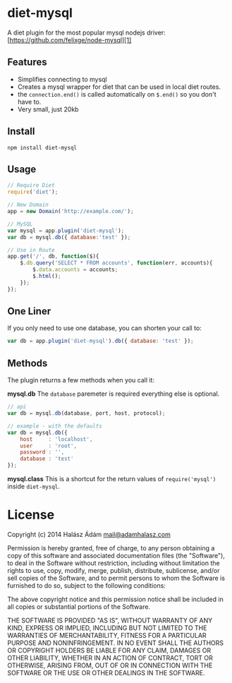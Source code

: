 # **diet-mysql**
A diet plugin for the most popular mysql nodejs driver:
[https://github.com/felixge/node-mysql][1]

## **Features**
- Simplifies connecting to mysql
- Creates a mysql wrapper for diet that can be used in local diet routes.
- the `connection.end()` is called automatically on `$.end()` so you don't have to.
- Very small, just 20kb

## **Install**
```
npm install diet-mysql
```

## **Usage**
```js
// Require Diet
require('diet');

// New Domain
app = new Domain('http://example.com/');

// MySQL
var mysql = app.plugin('diet-mysql');
var db = mysql.db({ database:'test' });

// Use in Route
app.get('/', db, function($){
    $.db.query('SELECT * FROM accounts', function(err, accounts){
		$.data.accounts = accounts;
		$.html();
	});
});
```

## **One Liner**
If you only need to use one database, you can shorten your call to:
```js
var db = app.plugin('diet-mysql').db({ database: 'test' });
```

## **Methods**
The plugin returns a few methods when you call it:

**mysql.db**
The `database` paremeter is required everything else is optional.
```js
// api
var db = mysql.db(database, port, host, protocol);
```
```js
// example - with the defaults
var db = mysql.db({
	host     : 'localhost',
	user     : 'root',
	password : '',
	database : 'test'
});
```

**mysql.class**
This is a shortcut for the return values of `require('mysql')` inside `diet-mysql`.

# License
Copyright (c) 2014 Halász Ádám <mail@adamhalasz.com>

Permission is hereby granted, free of charge, to any person obtaining a copy
of this software and associated documentation files (the "Software"), to deal
in the Software without restriction, including without limitation the rights
to use, copy, modify, merge, publish, distribute, sublicense, and/or sell
copies of the Software, and to permit persons to whom the Software is
furnished to do so, subject to the following conditions:

The above copyright notice and this permission notice shall be included in
all copies or substantial portions of the Software.

THE SOFTWARE IS PROVIDED "AS IS", WITHOUT WARRANTY OF ANY KIND, EXPRESS OR
IMPLIED, INCLUDING BUT NOT LIMITED TO THE WARRANTIES OF MERCHANTABILITY,
FITNESS FOR A PARTICULAR PURPOSE AND NONINFRINGEMENT. IN NO EVENT SHALL THE
AUTHORS OR COPYRIGHT HOLDERS BE LIABLE FOR ANY CLAIM, DAMAGES OR OTHER
LIABILITY, WHETHER IN AN ACTION OF CONTRACT, TORT OR OTHERWISE, ARISING FROM,
OUT OF OR IN CONNECTION WITH THE SOFTWARE OR THE USE OR OTHER DEALINGS IN
THE SOFTWARE.


  [1]: https://github.com/felixge/node-mysql